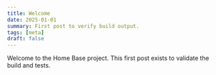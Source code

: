 ```yaml
---
title: Welcome
date: 2025-01-01
summary: First post to verify build output.
tags: [meta]
draft: false
---
```


Welcome to the Home Base project. This first post exists to validate the build and tests.

